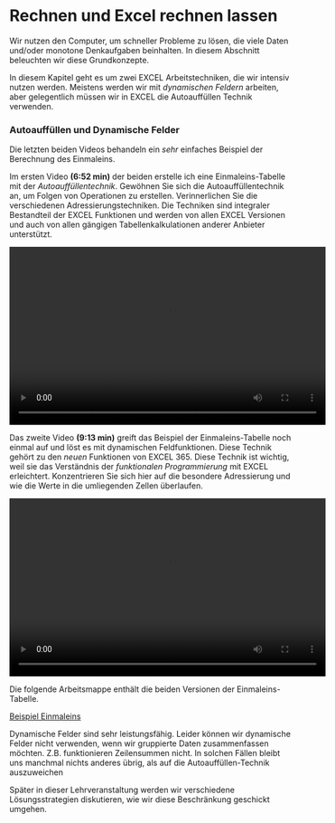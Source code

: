 # Rechnen und Excel rechnen lassen

Wir nutzen den Computer, um schneller Probleme zu lösen, die viele Daten und/oder monotone Denkaufgaben beinhalten. In diesem Abschnitt beleuchten wir diese Grundkonzepte. 

In diesem Kapitel geht es um zwei EXCEL Arbeitstechniken, die wir intensiv nutzen werden. Meistens werden wir mit *dynamischen Feldern* arbeiten, aber gelegentlich müssen wir in EXCEL die Autoauffüllen Technik verwenden. 

### Autoauffüllen und Dynamische Felder

Die letzten beiden Videos behandeln ein *sehr* einfaches Beispiel der Berechnung des Einmaleins. 

Im ersten Video **(6:52 min)** der beiden erstelle ich eine Einmaleins-Tabelle mit der *Autoauffüllentechnik*. Gewöhnen Sie sich die Autoauffüllentechnik an, um Folgen von Operationen zu erstellen. Verinnerlichen Sie die verschiedenen Adressierungstechniken. Die Techniken sind integraler Bestandteil der EXCEL Funktionen und werden von allen EXCEL Versionen und auch von allen gängigen Tabellenkalkulationen anderer Anbieter unterstützt.

<video width="560" height="315" controls="true"><source src="https://youtu.be/lZ_9yiTZ7nE">https://youtu.be/lZ_9yiTZ7nE</video>

Das zweite Video **(9:13 min)** greift das Beispiel der Einmaleins-Tabelle noch einmal auf und löst es mit dynamischen Feldfunktionen. Diese Technik gehört zu den *neuen* Funktionen von EXCEL 365. Diese Technik ist wichtig, weil sie das Verständnis der *funktionalen Programmierung* mit EXCEL erleichtert. Konzentrieren Sie sich hier auf die besondere Adressierung und wie die Werte in die umliegenden Zellen überlaufen. 

<video width="560" height="315" controls="true"><source src="https://youtu.be/VS9fTcTK2AE">https://youtu.be/VS9fTcTK2AE</video>

Die folgende Arbeitsmappe enthält die beiden Versionen der Einmaleins-Tabelle. 

<a href="https://moodle.zhaw.ch/mod/resource/view.php?id=544820"><p class="btn btn-primary"><i class="fa fa-lg fa-download"></i> Beispiel Einmaleins</p></a>

<p class="alert alert-warning" markdown="1">
Dynamische Felder sind sehr leistungsfähig. Leider können wir dynamische Felder nicht verwenden, wenn wir gruppierte Daten zusammenfassen möchten. Z.B. funktionieren Zeilensummen nicht. In solchen Fällen bleibt uns manchmal nichts anderes übrig, als auf die Autoauffüllen-Technik auszuweichen
</p>

Später in dieser Lehrveranstaltung werden wir verschiedene Lösungsstrategien diskutieren, wie wir diese Beschränkung geschickt umgehen.

